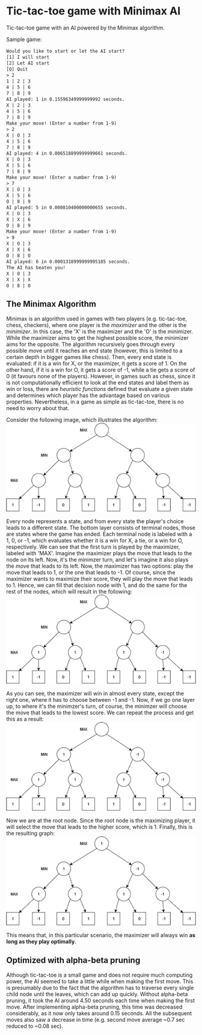 # Tic-tac-toe game with Minimax AI
Tic-tac-toe game with an AI powered by the Minimax algorithm.

Sample game:
```
Would you like to start or let the AI start?
[1] I will start
[2] Let AI start
[Q] Quit
> 2
1 | 2 | 3
4 | 5 | 6
7 | 8 | 9
AI played: 1 in 0.15596349999999992 seconds.
X | 2 | 3
4 | 5 | 6
7 | 8 | 9
Make your move! (Enter a number from 1-9)
> 2
X | O | 3
4 | 5 | 6
7 | 8 | 9
AI played: 4 in 0.006518899999999661 seconds.
X | O | 3
X | 5 | 6
7 | 8 | 9
Make your move! (Enter a number from 1-9)
> 7
X | O | 3
X | 5 | 6
O | 8 | 9
AI played: 5 in 0.000810400000000655 seconds.
X | O | 3
X | X | 6
O | 8 | 9
Make your move! (Enter a number from 1-9)
> 9
X | O | 3
X | X | 6
O | 8 | O
AI played: 6 in 0.0001318999999995185 seconds.
The AI has beaten you!
X | O | 3
X | X | X
O | 8 | O
```

## The Minimax Algorithm
Minimax is an algorithm used in games with two players (e.g. tic-tac-toe, chess, checkers), where one player is the *maximizer* and the other is the *minimizer*. In this case,
the 'X' is the maximizer and the 'O' is the minimizer.
While the maximizer aims to get the highest possible score, the minimizer aims for the opposite. The algorithm recursively goes through every possible move until it
reaches an end state (however, this is limited to a certain depth in bigger games like chess). Then, every end state is evaluated: if it is a win for X, or the maximizer, it gets
a score of 1. On the other hand, if it is a win for O, it gets a score of -1, while a tie gets a score of 0 (it favours none of the players). However, in games such as chess,
since it is not computationally efficient to look at the end states and label them as win or loss, there are *heuristic functions* defined that evaluate a given state and determines which
player has the advantage based on various properties. Nevertheless, in a game as simple as tic-tac-toe, there is no need to worry about that.

Consider the following image, which illustrates the algorithm:
![minimax1](images/minimax1.png)

Every node represents a state, and from every state the player's choice leads to a different state. The bottom layer consists of terminal nodes, those are states where the game has ended.
Each terminal node is labeled with a 1, 0, or -1, which evaluates whether it is a win for X, a tie, or a win for O, respectively.
We can see that the first turn is played by the maximizer, labeled with 'MAX'. Imagine the maximizer plays the move that leads to the node on its left. Now, it's the minimzer turn, and let's
imagine it also plays the move that leads to its left. Now, the maximizer has two options: play the move that leads to 1, or the one that leads to -1. Of course, since the maximizer wants to maximize their score, they will play the move that leads to 1. Hence, we can fill that decision node with 1, and do the same for the rest of the nodes, which will result in the following:
![minimax2](images/minimax2.png)

As you can see, the maximizer will win in almost every state, except the right one, where it has to choose between -1 and -1. Now, if we go one layer up, to where it's the minimzer's turn,
of course, the minimzer will choose the move that leads to the lowest score. We can repeat the process and get this as a result:
![minimax3](images/minimax3.png)

Now we are at the root node. Since the root node is the maximizing player, it will select the move that leads to the higher score, which is 1. Finally, this is the resulting graph:
![minimax4](images/minimax4.png)

This means that, in this particular scenario, the maximizer will always win **as long as they play optimally**. 

## Optimized with alpha-beta pruning
Although tic-tac-toe is a small game and does not require much computing power, the AI seemed to take a little while when making the first move. 
This is presumably due to the fact that the algorithm has to traverse every single child node until the leaves, which can add up quickly.
Without alpha-beta pruning, it took the AI around 4.50 seconds each time when making the first move. 
After implementing alpha-beta pruning, this time was decreased considerably, as it now only takes around 0.15 seconds.
All the subsequent moves also saw a decrease in time (e.g. second move average ~0.7 sec reduced to ~0.08 sec).

